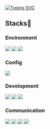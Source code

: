 

<!--
### Hi there 👋
**fun1ty/fun1ty** is a ✨ _special_ ✨ repository because its `README.md` (this file) appears on your GitHub profile.

Here are some ideas to get you started:

- 🔭 I’m currently working on ...
- 🌱 I’m currently learning ...
- 👯 I’m looking to collaborate on ...
- 🤔 I’m looking for help with ...
- 💬 Ask me about ...
- 📫 How to reach me: ...
- 😄 Pronouns: ...
- ⚡ Fun fact: ...

<span><img src="https://img.shields.io/badge/IntelliJ%20IDEA-000000?style=for-the-badge&logo=IntelliJ%20IDEA&logoColor=white"></span>
<a href="https://github.com/anuraghazra/github-readme-stats">
[![Top Langs](https://github-readme-stats.vercel.app/api/top-langs/?username=fun1ty&layout=compact)](https://github.com/fun1ty/github-readme-stats)
</a>
<a href="https://github.com/anuraghazra/github-readme-stats">
[![MiRi's GitHub stats](https://github-readme-stats.vercel.app/api?username=fun1ty)](https://github.com/fun1ty/github-readme-stats)
</a>
-->
<a href="https://git.io/typing-svg"><img src="https://readme-typing-svg.demolab.com?font=Montserrat&weight=800&size=50&pause=1000&color=2156F0&center=true&vCenter=true&width=800&height=300&lines=Hi+there%2C+I'm+MiRi" alt="Typing SVG" /></a><br>
<h2>Stacks🗽</h2>
<h3>Environment</h3> 
<span><img src="https://img.shields.io/badge/Visual%20Studio%20Code-007ACC?style=for-the-badge&logo=Visual%20Studio%20Code&logoColor=white"> </span><span><img src="https://img.shields.io/badge/git-F05032?style=for-the-badge&logo=git&logoColor=white"> </span><span><img src="https://img.shields.io/badge/github-181717?style=for-the-badge&logo=github&logoColor=white">  </span>
<h3>Config</h3> 
<img src="https://img.shields.io/badge/npm-CB3837?style=for-the-badge&logo=npm&logoColor=white">
<h3>Development</h3>
<span><img src="https://img.shields.io/badge/javascript-F7DF1E?style=for-the-badge&logo=javascript&logoColor=black"> </span><span><img src="https://img.shields.io/badge/react-61DAFB?style=for-the-badge&logo=react&logoColor=black"> </span><span><img src="https://img.shields.io/badge/python-3776AB?style=for-the-badge&logo=python&logoColor=white"></span>
<h3>Communication</h3>
<span><img src="https://img.shields.io/badge/slack-4A154B?style=for-the-badge&logo=slack&logoColor=white"> </span><span><img src="https://img.shields.io/badge/notion-000000?style=for-the-badge&logo=notion&logoColor=white"> </span><span><img src="https://img.shields.io/badge/jira-0052CC?style=for-the-badge&logo=jira&logoColor=white"> </span><span><img src="https://img.shields.io/badge/confluence-172B4D?style=for-the-badge&logo=confluence&logoColor=white"> </span>
